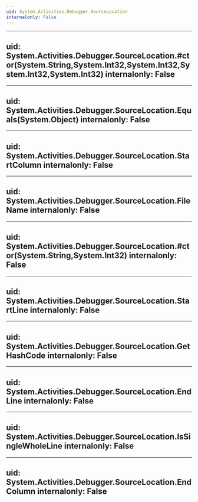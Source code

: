 ```yaml
---
uid: System.Activities.Debugger.SourceLocation
internalonly: False
---
```


---
uid: System.Activities.Debugger.SourceLocation.#ctor(System.String,System.Int32,System.Int32,System.Int32,System.Int32)
internalonly: False
---

---
uid: System.Activities.Debugger.SourceLocation.Equals(System.Object)
internalonly: False
---

---
uid: System.Activities.Debugger.SourceLocation.StartColumn
internalonly: False
---

---
uid: System.Activities.Debugger.SourceLocation.FileName
internalonly: False
---

---
uid: System.Activities.Debugger.SourceLocation.#ctor(System.String,System.Int32)
internalonly: False
---

---
uid: System.Activities.Debugger.SourceLocation.StartLine
internalonly: False
---

---
uid: System.Activities.Debugger.SourceLocation.GetHashCode
internalonly: False
---

---
uid: System.Activities.Debugger.SourceLocation.EndLine
internalonly: False
---

---
uid: System.Activities.Debugger.SourceLocation.IsSingleWholeLine
internalonly: False
---

---
uid: System.Activities.Debugger.SourceLocation.EndColumn
internalonly: False
---
